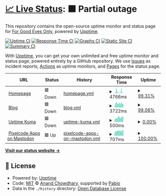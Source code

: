 # [📈 Live Status](https://uptime.forgoodeyesonly.eu): <!--live status--> **🟧 Partial outage**

This repository contains the open-source uptime monitor and status page for [For Good Eyes Only](https://forgoodeyesonly.eu), powered by [Upptime](https://github.com/upptime/upptime).

[![Uptime CI](https://github.com/ForGoodEyesOnly/status/workflows/Uptime%20CI/badge.svg)](https://github.com/ForGoodEyesOnly/status/actions?query=workflow%3A%22Uptime+CI%22)
[![Response Time CI](https://github.com/ForGoodEyesOnly/status/workflows/Response%20Time%20CI/badge.svg)](https://github.com/ForGoodEyesOnly/status/actions?query=workflow%3A%22Response+Time+CI%22)
[![Graphs CI](https://github.com/ForGoodEyesOnly/status/workflows/Graphs%20CI/badge.svg)](https://github.com/ForGoodEyesOnly/status/actions?query=workflow%3A%22Graphs+CI%22)
[![Static Site CI](https://github.com/ForGoodEyesOnly/status/workflows/Static%20Site%20CI/badge.svg)](https://github.com/ForGoodEyesOnly/status/actions?query=workflow%3A%22Static+Site+CI%22)
[![Summary CI](https://github.com/ForGoodEyesOnly/status/workflows/Summary%20CI/badge.svg)](https://github.com/ForGoodEyesOnly/status/actions?query=workflow%3A%22Summary+CI%22)

With [Upptime](https://upptime.js.org), you can get your own unlimited and free uptime monitor and status page, powered entirely by a GitHub repository. We use [Issues](https://github.com/ForGoodEyesOnly/status/issues) as incident reports, [Actions](https://github.com/ForGoodEyesOnly/status/actions) as uptime monitors, and [Pages](https://uptime.forgoodeyesonly.eu) for the status page.

<!--start: status pages-->
<!-- This summary is generated by Upptime (https://github.com/upptime/upptime) -->
<!-- Do not edit this manually, your changes will be overwritten -->
<!-- prettier-ignore -->
| URL | Status | History | Response Time | Uptime |
| --- | ------ | ------- | ------------- | ------ |
| <img alt="" src="https://icons.duckduckgo.com/ip3/forgoodeyesonly.eu.ico" height="13"> [Homepage](https://forgoodeyesonly.eu) | 🟥 Down | [homepage.yml](https://github.com/ForGoodEyesOnly/status/commits/HEAD/history/homepage.yml) | <details><summary><img alt="Response time graph" src="./graphs/homepage/response-time-week.png" height="20"> 4766ms</summary><br><a href="https://uptime.forgoodeyesonly.eu/history/homepage"><img alt="Response time 1791" src="https://img.shields.io/endpoint?url=https%3A%2F%2Fraw.githubusercontent.com%2FForGoodEyesOnly%2Fstatus%2FHEAD%2Fapi%2Fhomepage%2Fresponse-time.json"></a><br><a href="https://uptime.forgoodeyesonly.eu/history/homepage"><img alt="24-hour response time 7397" src="https://img.shields.io/endpoint?url=https%3A%2F%2Fraw.githubusercontent.com%2FForGoodEyesOnly%2Fstatus%2FHEAD%2Fapi%2Fhomepage%2Fresponse-time-day.json"></a><br><a href="https://uptime.forgoodeyesonly.eu/history/homepage"><img alt="7-day response time 4766" src="https://img.shields.io/endpoint?url=https%3A%2F%2Fraw.githubusercontent.com%2FForGoodEyesOnly%2Fstatus%2FHEAD%2Fapi%2Fhomepage%2Fresponse-time-week.json"></a><br><a href="https://uptime.forgoodeyesonly.eu/history/homepage"><img alt="30-day response time 2750" src="https://img.shields.io/endpoint?url=https%3A%2F%2Fraw.githubusercontent.com%2FForGoodEyesOnly%2Fstatus%2FHEAD%2Fapi%2Fhomepage%2Fresponse-time-month.json"></a><br><a href="https://uptime.forgoodeyesonly.eu/history/homepage"><img alt="1-year response time 1791" src="https://img.shields.io/endpoint?url=https%3A%2F%2Fraw.githubusercontent.com%2FForGoodEyesOnly%2Fstatus%2FHEAD%2Fapi%2Fhomepage%2Fresponse-time-year.json"></a></details> | <details><summary><a href="https://uptime.forgoodeyesonly.eu/history/homepage">99.31%</a></summary><a href="https://uptime.forgoodeyesonly.eu/history/homepage"><img alt="All-time uptime 98.83%" src="https://img.shields.io/endpoint?url=https%3A%2F%2Fraw.githubusercontent.com%2FForGoodEyesOnly%2Fstatus%2FHEAD%2Fapi%2Fhomepage%2Fuptime.json"></a><br><a href="https://uptime.forgoodeyesonly.eu/history/homepage"><img alt="24-hour uptime 96.56%" src="https://img.shields.io/endpoint?url=https%3A%2F%2Fraw.githubusercontent.com%2FForGoodEyesOnly%2Fstatus%2FHEAD%2Fapi%2Fhomepage%2Fuptime-day.json"></a><br><a href="https://uptime.forgoodeyesonly.eu/history/homepage"><img alt="7-day uptime 99.31%" src="https://img.shields.io/endpoint?url=https%3A%2F%2Fraw.githubusercontent.com%2FForGoodEyesOnly%2Fstatus%2FHEAD%2Fapi%2Fhomepage%2Fuptime-week.json"></a><br><a href="https://uptime.forgoodeyesonly.eu/history/homepage"><img alt="30-day uptime 97.24%" src="https://img.shields.io/endpoint?url=https%3A%2F%2Fraw.githubusercontent.com%2FForGoodEyesOnly%2Fstatus%2FHEAD%2Fapi%2Fhomepage%2Fuptime-month.json"></a><br><a href="https://uptime.forgoodeyesonly.eu/history/homepage"><img alt="1-year uptime 98.83%" src="https://img.shields.io/endpoint?url=https%3A%2F%2Fraw.githubusercontent.com%2FForGoodEyesOnly%2Fstatus%2FHEAD%2Fapi%2Fhomepage%2Fuptime-year.json"></a></details>
| <img alt="" src="https://icons.duckduckgo.com/ip3/blog.forgoodeyesonly.eu.ico" height="13"> [Blog](https://blog.forgoodeyesonly.eu) | 🟥 Down | [blog.yml](https://github.com/ForGoodEyesOnly/status/commits/HEAD/history/blog.yml) | <details><summary><img alt="Response time graph" src="./graphs/blog/response-time-week.png" height="20"> 3722ms</summary><br><a href="https://uptime.forgoodeyesonly.eu/history/blog"><img alt="Response time 1428" src="https://img.shields.io/endpoint?url=https%3A%2F%2Fraw.githubusercontent.com%2FForGoodEyesOnly%2Fstatus%2FHEAD%2Fapi%2Fblog%2Fresponse-time.json"></a><br><a href="https://uptime.forgoodeyesonly.eu/history/blog"><img alt="24-hour response time 6310" src="https://img.shields.io/endpoint?url=https%3A%2F%2Fraw.githubusercontent.com%2FForGoodEyesOnly%2Fstatus%2FHEAD%2Fapi%2Fblog%2Fresponse-time-day.json"></a><br><a href="https://uptime.forgoodeyesonly.eu/history/blog"><img alt="7-day response time 3722" src="https://img.shields.io/endpoint?url=https%3A%2F%2Fraw.githubusercontent.com%2FForGoodEyesOnly%2Fstatus%2FHEAD%2Fapi%2Fblog%2Fresponse-time-week.json"></a><br><a href="https://uptime.forgoodeyesonly.eu/history/blog"><img alt="30-day response time 2319" src="https://img.shields.io/endpoint?url=https%3A%2F%2Fraw.githubusercontent.com%2FForGoodEyesOnly%2Fstatus%2FHEAD%2Fapi%2Fblog%2Fresponse-time-month.json"></a><br><a href="https://uptime.forgoodeyesonly.eu/history/blog"><img alt="1-year response time 1428" src="https://img.shields.io/endpoint?url=https%3A%2F%2Fraw.githubusercontent.com%2FForGoodEyesOnly%2Fstatus%2FHEAD%2Fapi%2Fblog%2Fresponse-time-year.json"></a></details> | <details><summary><a href="https://uptime.forgoodeyesonly.eu/history/blog">99.06%</a></summary><a href="https://uptime.forgoodeyesonly.eu/history/blog"><img alt="All-time uptime 98.73%" src="https://img.shields.io/endpoint?url=https%3A%2F%2Fraw.githubusercontent.com%2FForGoodEyesOnly%2Fstatus%2FHEAD%2Fapi%2Fblog%2Fuptime.json"></a><br><a href="https://uptime.forgoodeyesonly.eu/history/blog"><img alt="24-hour uptime 94.98%" src="https://img.shields.io/endpoint?url=https%3A%2F%2Fraw.githubusercontent.com%2FForGoodEyesOnly%2Fstatus%2FHEAD%2Fapi%2Fblog%2Fuptime-day.json"></a><br><a href="https://uptime.forgoodeyesonly.eu/history/blog"><img alt="7-day uptime 99.06%" src="https://img.shields.io/endpoint?url=https%3A%2F%2Fraw.githubusercontent.com%2FForGoodEyesOnly%2Fstatus%2FHEAD%2Fapi%2Fblog%2Fuptime-week.json"></a><br><a href="https://uptime.forgoodeyesonly.eu/history/blog"><img alt="30-day uptime 97.13%" src="https://img.shields.io/endpoint?url=https%3A%2F%2Fraw.githubusercontent.com%2FForGoodEyesOnly%2Fstatus%2FHEAD%2Fapi%2Fblog%2Fuptime-month.json"></a><br><a href="https://uptime.forgoodeyesonly.eu/history/blog"><img alt="1-year uptime 98.73%" src="https://img.shields.io/endpoint?url=https%3A%2F%2Fraw.githubusercontent.com%2FForGoodEyesOnly%2Fstatus%2FHEAD%2Fapi%2Fblog%2Fuptime-year.json"></a></details>
| <img alt="" src="https://icons.duckduckgo.com/ip3/status.forgoodeyesonly.eu.ico" height="13"> [Uptime Kuma](https://status.forgoodeyesonly.eu) | 🟥 Down | [uptime-kuma.yml](https://github.com/ForGoodEyesOnly/status/commits/HEAD/history/uptime-kuma.yml) | <details><summary><img alt="Response time graph" src="./graphs/uptime-kuma/response-time-week.png" height="20"> 500ms</summary><br><a href="https://uptime.forgoodeyesonly.eu/history/uptime-kuma"><img alt="Response time 597" src="https://img.shields.io/endpoint?url=https%3A%2F%2Fraw.githubusercontent.com%2FForGoodEyesOnly%2Fstatus%2FHEAD%2Fapi%2Fuptime-kuma%2Fresponse-time.json"></a><br><a href="https://uptime.forgoodeyesonly.eu/history/uptime-kuma"><img alt="24-hour response time 541" src="https://img.shields.io/endpoint?url=https%3A%2F%2Fraw.githubusercontent.com%2FForGoodEyesOnly%2Fstatus%2FHEAD%2Fapi%2Fuptime-kuma%2Fresponse-time-day.json"></a><br><a href="https://uptime.forgoodeyesonly.eu/history/uptime-kuma"><img alt="7-day response time 500" src="https://img.shields.io/endpoint?url=https%3A%2F%2Fraw.githubusercontent.com%2FForGoodEyesOnly%2Fstatus%2FHEAD%2Fapi%2Fuptime-kuma%2Fresponse-time-week.json"></a><br><a href="https://uptime.forgoodeyesonly.eu/history/uptime-kuma"><img alt="30-day response time 566" src="https://img.shields.io/endpoint?url=https%3A%2F%2Fraw.githubusercontent.com%2FForGoodEyesOnly%2Fstatus%2FHEAD%2Fapi%2Fuptime-kuma%2Fresponse-time-month.json"></a><br><a href="https://uptime.forgoodeyesonly.eu/history/uptime-kuma"><img alt="1-year response time 597" src="https://img.shields.io/endpoint?url=https%3A%2F%2Fraw.githubusercontent.com%2FForGoodEyesOnly%2Fstatus%2FHEAD%2Fapi%2Fuptime-kuma%2Fresponse-time-year.json"></a></details> | <details><summary><a href="https://uptime.forgoodeyesonly.eu/history/uptime-kuma">0.00%</a></summary><a href="https://uptime.forgoodeyesonly.eu/history/uptime-kuma"><img alt="All-time uptime 0.00%" src="https://img.shields.io/endpoint?url=https%3A%2F%2Fraw.githubusercontent.com%2FForGoodEyesOnly%2Fstatus%2FHEAD%2Fapi%2Fuptime-kuma%2Fuptime.json"></a><br><a href="https://uptime.forgoodeyesonly.eu/history/uptime-kuma"><img alt="24-hour uptime 0.00%" src="https://img.shields.io/endpoint?url=https%3A%2F%2Fraw.githubusercontent.com%2FForGoodEyesOnly%2Fstatus%2FHEAD%2Fapi%2Fuptime-kuma%2Fuptime-day.json"></a><br><a href="https://uptime.forgoodeyesonly.eu/history/uptime-kuma"><img alt="7-day uptime 0.00%" src="https://img.shields.io/endpoint?url=https%3A%2F%2Fraw.githubusercontent.com%2FForGoodEyesOnly%2Fstatus%2FHEAD%2Fapi%2Fuptime-kuma%2Fuptime-week.json"></a><br><a href="https://uptime.forgoodeyesonly.eu/history/uptime-kuma"><img alt="30-day uptime 1.38%" src="https://img.shields.io/endpoint?url=https%3A%2F%2Fraw.githubusercontent.com%2FForGoodEyesOnly%2Fstatus%2FHEAD%2Fapi%2Fuptime-kuma%2Fuptime-month.json"></a><br><a href="https://uptime.forgoodeyesonly.eu/history/uptime-kuma"><img alt="1-year uptime 0.00%" src="https://img.shields.io/endpoint?url=https%3A%2F%2Fraw.githubusercontent.com%2FForGoodEyesOnly%2Fstatus%2FHEAD%2Fapi%2Fuptime-kuma%2Fuptime-year.json"></a></details>
| <img alt="" src="https://icons.duckduckgo.com/ip3/mstdn.social.ico" height="13"> [Pixelcode Apps on Mastodon](https://mstdn.social/@pixelcodeapps) | 🟩 Up | [pixelcode-apps-on-mastodon.yml](https://github.com/ForGoodEyesOnly/status/commits/HEAD/history/pixelcode-apps-on-mastodon.yml) | <details><summary><img alt="Response time graph" src="./graphs/pixelcode-apps-on-mastodon/response-time-week.png" height="20"> 707ms</summary><br><a href="https://uptime.forgoodeyesonly.eu/history/pixelcode-apps-on-mastodon"><img alt="Response time 766" src="https://img.shields.io/endpoint?url=https%3A%2F%2Fraw.githubusercontent.com%2FForGoodEyesOnly%2Fstatus%2FHEAD%2Fapi%2Fpixelcode-apps-on-mastodon%2Fresponse-time.json"></a><br><a href="https://uptime.forgoodeyesonly.eu/history/pixelcode-apps-on-mastodon"><img alt="24-hour response time 681" src="https://img.shields.io/endpoint?url=https%3A%2F%2Fraw.githubusercontent.com%2FForGoodEyesOnly%2Fstatus%2FHEAD%2Fapi%2Fpixelcode-apps-on-mastodon%2Fresponse-time-day.json"></a><br><a href="https://uptime.forgoodeyesonly.eu/history/pixelcode-apps-on-mastodon"><img alt="7-day response time 707" src="https://img.shields.io/endpoint?url=https%3A%2F%2Fraw.githubusercontent.com%2FForGoodEyesOnly%2Fstatus%2FHEAD%2Fapi%2Fpixelcode-apps-on-mastodon%2Fresponse-time-week.json"></a><br><a href="https://uptime.forgoodeyesonly.eu/history/pixelcode-apps-on-mastodon"><img alt="30-day response time 745" src="https://img.shields.io/endpoint?url=https%3A%2F%2Fraw.githubusercontent.com%2FForGoodEyesOnly%2Fstatus%2FHEAD%2Fapi%2Fpixelcode-apps-on-mastodon%2Fresponse-time-month.json"></a><br><a href="https://uptime.forgoodeyesonly.eu/history/pixelcode-apps-on-mastodon"><img alt="1-year response time 766" src="https://img.shields.io/endpoint?url=https%3A%2F%2Fraw.githubusercontent.com%2FForGoodEyesOnly%2Fstatus%2FHEAD%2Fapi%2Fpixelcode-apps-on-mastodon%2Fresponse-time-year.json"></a></details> | <details><summary><a href="https://uptime.forgoodeyesonly.eu/history/pixelcode-apps-on-mastodon">100.00%</a></summary><a href="https://uptime.forgoodeyesonly.eu/history/pixelcode-apps-on-mastodon"><img alt="All-time uptime 99.35%" src="https://img.shields.io/endpoint?url=https%3A%2F%2Fraw.githubusercontent.com%2FForGoodEyesOnly%2Fstatus%2FHEAD%2Fapi%2Fpixelcode-apps-on-mastodon%2Fuptime.json"></a><br><a href="https://uptime.forgoodeyesonly.eu/history/pixelcode-apps-on-mastodon"><img alt="24-hour uptime 100.00%" src="https://img.shields.io/endpoint?url=https%3A%2F%2Fraw.githubusercontent.com%2FForGoodEyesOnly%2Fstatus%2FHEAD%2Fapi%2Fpixelcode-apps-on-mastodon%2Fuptime-day.json"></a><br><a href="https://uptime.forgoodeyesonly.eu/history/pixelcode-apps-on-mastodon"><img alt="7-day uptime 100.00%" src="https://img.shields.io/endpoint?url=https%3A%2F%2Fraw.githubusercontent.com%2FForGoodEyesOnly%2Fstatus%2FHEAD%2Fapi%2Fpixelcode-apps-on-mastodon%2Fuptime-week.json"></a><br><a href="https://uptime.forgoodeyesonly.eu/history/pixelcode-apps-on-mastodon"><img alt="30-day uptime 99.72%" src="https://img.shields.io/endpoint?url=https%3A%2F%2Fraw.githubusercontent.com%2FForGoodEyesOnly%2Fstatus%2FHEAD%2Fapi%2Fpixelcode-apps-on-mastodon%2Fuptime-month.json"></a><br><a href="https://uptime.forgoodeyesonly.eu/history/pixelcode-apps-on-mastodon"><img alt="1-year uptime 99.35%" src="https://img.shields.io/endpoint?url=https%3A%2F%2Fraw.githubusercontent.com%2FForGoodEyesOnly%2Fstatus%2FHEAD%2Fapi%2Fpixelcode-apps-on-mastodon%2Fuptime-year.json"></a></details>

<!--end: status pages-->

[**Visit our status website →**](https://uptime.forgoodeyesonly.eu)

## 📄 License

- Powered by: [Upptime](https://github.com/upptime/upptime)
- Code: [MIT](./LICENSE) © [Anand Chowdhary](https://anandchowdhary.com), supported by [Pabio](https://pabio.com)
- Data in the `./history` directory: [Open Database License](https://opendatacommons.org/licenses/odbl/1-0/)
